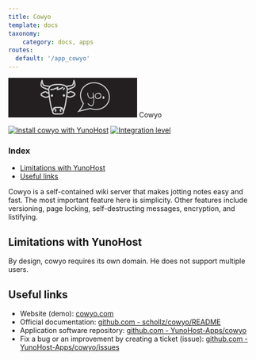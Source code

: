 ```yaml
---
title: Cowyo
template: docs
taxonomy:
    category: docs, apps
routes:
  default: '/app_cowyo'
---
```


<img src="/images/cowyo_logo.png" height="80px" alt="Cowyo's logo"> Cowyo

[![Install cowyo with YunoHost](https://install-app.yunohost.org/install-with-yunohost.png)](https://install-app.yunohost.org/?app=cowyo) [![Integration level](https://dash.yunohost.org/integration/cowyo.svg)](https://ci-apps.yunohost.org/ci/apps/cowyo/)

### Index

- [Limitations with YunoHost](#limitations-with-yunohost)
- [Useful links](#useful-links)

Cowyo is a self-contained wiki server that makes jotting notes easy and fast. The most important feature here is simplicity. Other features include versioning, page locking, self-destructing messages, encryption, and listifying.

## Limitations with YunoHost

By design, cowyo requires its own domain. He does not support multiple users.

## Useful links

+ Website (demo): [cowyo.com](https://cowyo.com)
+ Official documentation: [github.com - schollz/cowyo/README](https://github.com/schollz/cowyo/blob/master/README.md)
+ Application software repository: [github.com - YunoHost-Apps/cowyo](https://github.com/YunoHost-Apps/cowyo_ynh)
+ Fix a bug or an improvement by creating a ticket (issue): [github.com - YunoHost-Apps/cowyo/issues](https://github.com/YunoHost-Apps/cowyo_ynh/issues)
